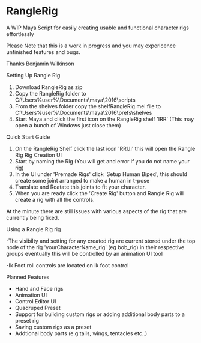 # RangleRig
A WIP Maya Script for easily creating usable and functional character rigs effortlessly

Please Note that this is a work in progress and you may expericence unfinished features and bugs.

Thanks
Benjamin Wilkinson

Setting Up Rangle Rig

  1. Download RangleRig as zip
  2. Copy the RangleRig folder to C:\Users\%user%\Documents\maya\2016\scripts
  3. From the shelves folder copy the shelfRangleRig.mel file to C:\Users\%user%\Documents\maya\2016\prefs\shelves
  4. Start Maya and click the first icon on the RangleRig shelf 'IRR' (This may open a bunch  of Windows just close them)


Quick Start Guide
  
  1. On the RangleRig Shelf click the last icon 'RRUI' this will open the Rangle Rig Rig Creation UI
  2. Start by naming the Rig (You will get and error if you do not name your rig)
  3. In the UI under 'Premade Rigs' click 'Setup Human Biped', this should create some joint arranged to make a human in t-pose
  4. Translate and Roatate this joints to fit your character.
  5. When you are ready click the 'Create Rig' button and Rangle Rig will create a rig with all the controls.
  
  At the minute there are still issues with various aspects of the rig that are currently being fixed.

Using a Rangle Rig rig
  
-The visibilty and setting for any created rig are current stored under the top node of the rig 'yourCharacterName_rig' (eg bob_rig) in their respective groups eventually this will be controlled by an animation UI tool
  
  -Ik Foot roll controls are located on ik foot control
  
  Planned Features
  
  - Hand and Face rigs
  - Animation UI
  - Control Editor UI
  - Quadruped Preset
  - Support for building custom rigs or adding additional body parts to a preset rig
  - Saving custom rigs as a preset
  - Addtional body parts (e.g tails, wings, tentacles etc..)
